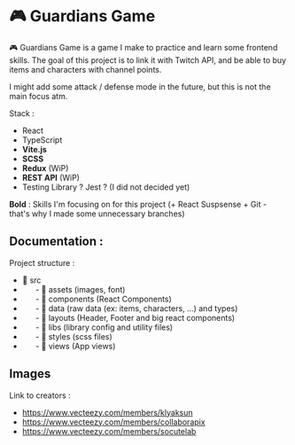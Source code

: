 # 🎮 Guardians Game

🎮 Guardians Game is a game I make to practice and learn some frontend skills.
The goal of this project is to link it with Twitch API, and be able to buy items and characters with channel points.

I might add some attack / defense mode in the future, but this is not the main focus atm.

Stack :

- React
- TypeScript
- **Vite.js**
- **SCSS**
- **Redux** (WiP)
- **REST API** (WiP)
- Testing Library ? Jest ? (I did not decided yet)

**Bold** : Skills I'm focusing on for this project (+ React Suspsense + Git - that's why I made some unnecessary branches)

## Documentation :

Project structure :

- 📁 src
- &nbsp;&nbsp;&nbsp;&nbsp;&nbsp;&nbsp;- 📁 assets (images, font)
- &nbsp;&nbsp;&nbsp;&nbsp;&nbsp;&nbsp;- 📁 components (React Components)
- &nbsp;&nbsp;&nbsp;&nbsp;&nbsp;&nbsp;- 📁 data (raw data (ex: items, characters, ...) and types)
- &nbsp;&nbsp;&nbsp;&nbsp;&nbsp;&nbsp;- 📁 layouts (Header, Footer and big react components)
- &nbsp;&nbsp;&nbsp;&nbsp;&nbsp;&nbsp;- 📁 libs (library config and utility files)
- &nbsp;&nbsp;&nbsp;&nbsp;&nbsp;&nbsp;- 📁 styles (scss files)
- &nbsp;&nbsp;&nbsp;&nbsp;&nbsp;&nbsp;- 📁 views (App views)

## Images

Link to creators :

- https://www.vecteezy.com/members/klyaksun
- https://www.vecteezy.com/members/collaborapix
- https://www.vecteezy.com/members/socutelab
